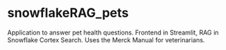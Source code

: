 # snowflakeRAG_pets

Application to answer pet health questions. Frontend in Streamlit, RAG in Snowflake Cortex Search. Uses the Merck Manual for veterinarians.
